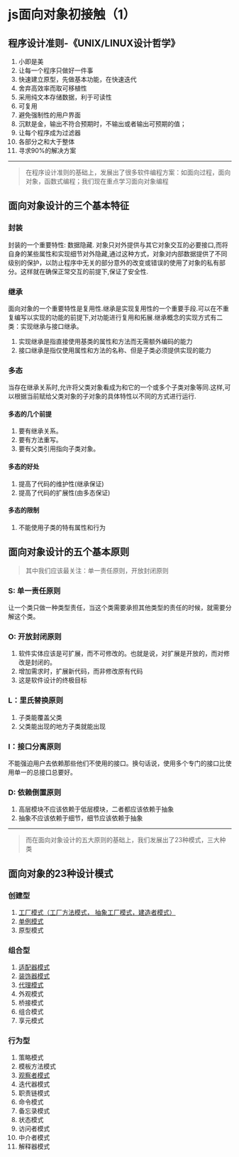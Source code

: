 # js面向对象初接触（1）
## 程序设计准则-《UNIX/LINUX设计哲学》
1. 小即是美
2. 让每一个程序只做好一件事
3. 快速建立原型，先做基本功能，在快速迭代
4. 舍弃高效率而取可移植性
5. 采用纯文本存储数据，利于可读性
6. 可复用
7. 避免强制性的用户界面
8. 沉默是金，输出不符合预期时，不输出或者输出可预期的值；
9. 让每个程序成为过滤器
10. 各部分之和大于整体
11. 寻求90%的解决方案

------

> 在程序设计准则的基础上，发展出了很多软件编程方案：如面向过程，面向对象，函数式编程；我们现在重点学习面向对象编程

## 面向对象设计的三个基本特征
### 封装
封装的一个重要特性: 数据隐藏. 对象只对外提供与其它对象交互的必要接口,而将自身的某些属性和实现细节对外隐藏,通过这种方式，对象对内部数据提供了不同级别的保护，以防止程序中无关的部分意外的改变或错误的使用了对象的私有部分。这样就在确保正常交互的前提下,保证了安全性.

### 继承
面向对象的一个重要特性是复用性.继承是实现复用性的一个重要手段.可以在不重复编写以实现的功能的前提下,对功能进行复用和拓展.继承概念的实现方式有二类：实现继承与接口继承。
1. 实现继承是指直接使用基类的属性和方法而无需额外编码的能力
2. 接口继承是指仅使用属性和方法的名称、但是子类必须提供实现的能力

### 多态
当存在继承关系时,允许将父类对象看成为和它的一个或多个子类对象等同.这样,可以根据当前赋给父类对象的子对象的具体特性以不同的方式进行运行.

#### 多态的几个前提
1. 要有继承关系。
2. 要有方法重写。
3. 要有父类引用指向子类对象。

#### 多态的好处
1. 提高了代码的维护性(继承保证)
2. 提高了代码的扩展性(由多态保证)

#### 多态的限制
1. 不能使用子类的特有属性和行为

## 面向对象设计的五个基本原则
> 其中我们应该最关注：单一责任原则，开放封闭原则

### S: 单一责任原则
让一个类只做一种类型责任，当这个类需要承担其他类型的责任的时候，就需要分解这个类。

### O: 开放封闭原则
1. 软件实体应该是可扩展，而不可修改的。也就是说，对扩展是开放的，而对修改是封闭的。
2. 增加需求时，扩展新代码，而非修改原有代码
3. 这是软件设计的终极目标

### L：里氏替换原则
1. 子类能覆盖父类
2. 父类能出现的地方子类就能出现

### I：接口分离原则
不能强迫用户去依赖那些他们不使用的接口。换句话说，使用多个专门的接口比使用单一的总接口总要好。 

### D: 依赖倒置原则
1. 高层模块不应该依赖于低层模块，二者都应该依赖于抽象 
2. 抽象不应该依赖于细节，细节应该依赖于抽象

------

> 而在面向对象设计的五大原则的基础上，我们发展出了23种模式，三大种类

## 面向对象的23种设计模式
### 创建型
1. [工厂模式（工厂方法模式， 抽象工厂模式，建造者模式）](https://www.tomz.club/blog/md/Browser/JavaScript/2018-12/03.md)
2. [单例模式](/https://www.tomz.club/blog/md/Browser/JavaScript/2018-12/04.md)
3. 原型模式

### 组合型
1. [适配器模式](https://www.tomz.club/blog/md/Browser/JavaScript/2018-12/05.md)
2. [装饰器模式](https://www.tomz.club/blog/md/Browser/JavaScript/2018-12/06.md)
3. [代理模式](https://www.tomz.club/blog/md/Browser/JavaScript/2018-12/07.md)
4. 外观模式
5. 桥接模式
6. 组合模式
7. 享元模式

### 行为型
1. 策略模式
2. 模板方法模式
3. [观察者模式](https://www.tomz.club/blog/md/Browser/JavaScript/2018-12/08.md)
4. 迭代器模式
5. 职责链模式
6. 命令模式
7. 备忘录模式
8. 状态模式
9. 访问者模式
10. 中介者模式
11. 解释器模式

